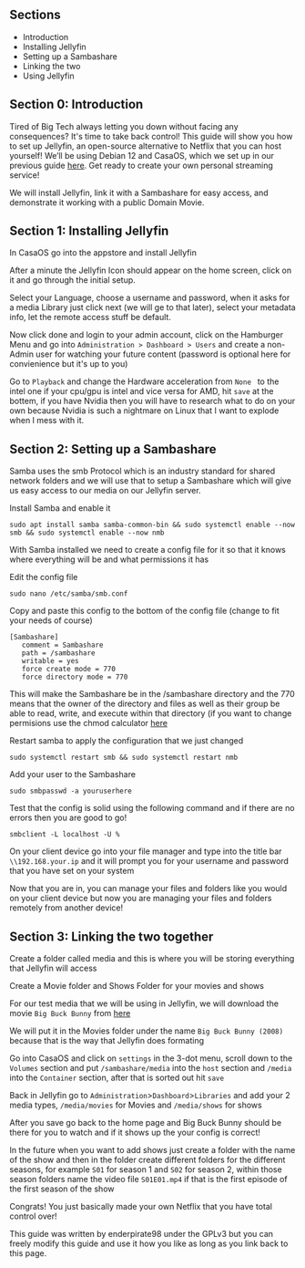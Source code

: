 ## Sections
- Introduction
- Installing Jellyfin
- Setting up a Sambashare
- Linking the two
- Using Jellyfin
## Section 0: Introduction

Tired of Big Tech always letting you down without facing any consequences? It's time to take back control! This guide will show you how to set up Jellyfin, an open-source alternative to Netflix that you can host yourself! We’ll be using Debian 12 and CasaOS, which we set up in our previous guide [here](https://github.com/enderpirate98/deb-server). Get ready to create your own personal streaming service!

We will install Jellyfin, link it with a Sambashare for easy access, and demonstrate it working with a public Domain Movie.

## Section 1: Installing Jellyfin

In CasaOS go into the appstore and install Jellyfin

After a minute the Jellyfin Icon should appear on the home screen, click on it and go through the initial setup.

Select your Language, choose a username and password, when it asks for a media Library just click next (we will ge to that later), select your metadata info, let the remote access stuff be default.

Now click done and login to your admin account, click on the Hamburger Menu and go into ``Administration > Dashboard > Users`` and create a non-Admin user for watching your future content (password is optional here for convienience but it's up to you)

Go to ``Playback`` and change the Hardware acceleration from ``None `` to the intel one if your cpu/gpu is intel and vice versa for AMD, hit ``save`` at the bottem, if you have Nvidia then you will have to research what to do on your own because Nvidia is such a nightmare on Linux that I want to explode when I mess with it.

## Section 2: Setting up a Sambashare

Samba uses the smb Protocol which is an industry standard for shared network folders and we will use that to setup a Sambashare which will give us easy access to our media on our Jellyfin server.

Install Samba and enable it
```
sudo apt install samba samba-common-bin && sudo systemctl enable --now smb && sudo systemctl enable --now nmb
```
With Samba installed we need to create a config file for it so that it knows where everything will be and what permissions it has

Edit the config file
```
sudo nano /etc/samba/smb.conf
```
Copy and paste this config to the bottom of the config file (change to fit your needs of course)
```
[Sambashare]
   comment = Sambashare
   path = /sambashare
   writable = yes
   force create mode = 770
   force directory mode = 770
```

This will make the Sambashare be in the /sambashare directory and the 770 means that the owner of the directory and files as well as their group be able to read, write, and execute within that directory (if you want to change permisions use the chmod calculator [here](https://chmod-calculator.com)

Restart samba to apply the configuration that we just changed
```
sudo systemctl restart smb && sudo systemctl restart nmb
```
Add your user to the Sambashare
```
sudo smbpasswd -a youruserhere
```
Test that the config is solid using the following command and if there are no errors then you are good to go!
```
smbclient -L localhost -U %
```
On your client device go into your file manager and type into the title bar ``\\192.168.your.ip`` and it will prompt you for your username and password that you have set on your system

Now that you are in, you can manage your files and folders like you would on your client device but now you are managing your files and folders remotely from another device!

## Section 3: Linking the two together

Create a folder called media and this is where you will be storing everything that Jellyfin will access

Create a Movie folder and Shows Folder for your movies and shows

For our test media that we will be using in Jellyfin, we will download the movie ``Big Buck Bunny`` from [here](https://download.blender.org/peach/bigbuckbunny_movies/)

We will put it in the Movies folder under the name ``Big Buck Bunny (2008)`` because that is the way that Jellyfin does formating

Go into CasaOS and click on ``settings`` in the 3-dot menu, scroll down to the ``Volumes`` section and put ``/sambashare/media`` into the ``host`` section and ``/media`` into the ``Container`` section, after that is sorted out hit ``save``

Back in Jellyfin go to ``Administration``>``Dashboard``>``Libraries`` and add your 2 media types, ``/media/movies`` for Movies and ``/media/shows`` for shows

After you save go back to the home page and Big Buck Bunny should be there for you to watch and if it shows up the your config is correct!

In the future when you want to add shows just create a folder with the name of the show and then in the folder create different folders for the different seasons, for example ``S01`` for season 1 and ``S02`` for season 2, within those season folders name the video file ``S01E01.mp4`` if that is the first episode of the first season of the show

Congrats! You just basically made your own Netflix that you have total control over!

This guide was written by enderpirate98 under the GPLv3 but you can freely modify this guide and use it how you like as long as you link back to this page.
